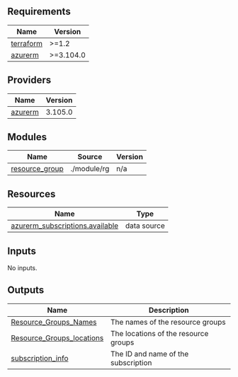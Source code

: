 ## Requirements

| Name | Version |
|------|---------|
| <a name="requirement_terraform"></a> [terraform](#requirement\_terraform) | >=1.2 |
| <a name="requirement_azurerm"></a> [azurerm](#requirement\_azurerm) | >=3.104.0 |

## Providers

| Name | Version |
|------|---------|
| <a name="provider_azurerm"></a> [azurerm](#provider\_azurerm) | 3.105.0 |

## Modules

| Name | Source | Version |
|------|--------|---------|
| <a name="module_resource_group"></a> [resource\_group](#module\_resource\_group) | ./module/rg | n/a |

## Resources

| Name | Type |
|------|------|
| [azurerm_subscriptions.available](https://registry.terraform.io/providers/hashicorp/azurerm/latest/docs/data-sources/subscriptions) | data source |

## Inputs

No inputs.

## Outputs

| Name | Description |
|------|-------------|
| <a name="output_Resource_Groups_Names"></a> [Resource\_Groups\_Names](#output\_Resource\_Groups\_Names) | The names of the resource groups |
| <a name="output_Resource_Groups_locations"></a> [Resource\_Groups\_locations](#output\_Resource\_Groups\_locations) | The locations of the resource groups |
| <a name="output_subscription_info"></a> [subscription\_info](#output\_subscription\_info) | The ID and name of the subscription |
